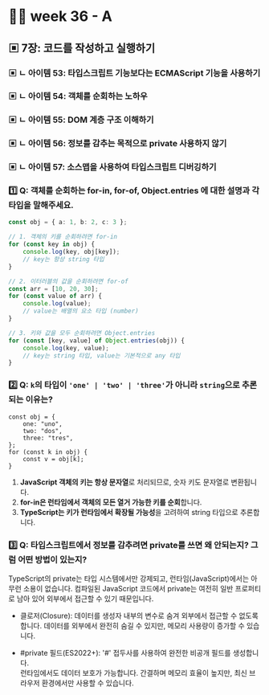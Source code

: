 # 👨‍🏫 week 36 - A

## ▣ 7장: 코드를 작성하고 실행하기

### ▣ ㄴ 아이템 53: 타입스크립트 기능보다는 ECMAScript 기능을 사용하기

### ▣ ㄴ 아이템 54: 객체를 순회하는 노하우

### ▣ ㄴ 아이템 55: DOM 계층 구조 이해하기

### ▣ ㄴ 아이템 56: 정보를 감추는 목적으로 private 사용하지 않기

### ▣ ㄴ 아이템 57: 소스맵을 사용하여 타입스크립트 디버깅하기

### 1️⃣ Q: 객체를 순회하는 for-in, for-of, Object.entries 에 대한 설명과 각 타입을 말해주세요.

```ts
const obj = { a: 1, b: 2, c: 3 };

// 1. 객체의 키를 순회하려면 for-in
for (const key in obj) {
    console.log(key, obj[key]);
    // key는 항상 string 타입
}

// 2. 이터러블의 값을 순회하려면 for-of
const arr = [10, 20, 30];
for (const value of arr) {
    console.log(value);
    // value는 배열의 요소 타입 (number)
}

// 3. 키와 값을 모두 순회하려면 Object.entries
for (const [key, value] of Object.entries(obj)) {
    console.log(key, value);
    // key는 string 타입, value는 기본적으로 any 타입
}
```

### 2️⃣ Q: `k`의 타입이 `'one' | 'two' | 'three'`가 아니라 `string`으로 추론되는 이유는?

```tsx
const obj = {
    one: "uno",
    two: "dos",
    three: "tres",
};
for (const k in obj) {
    const v = obj[k];
}
```

1. **JavaScript 객체의 키는 항상 문자열**로 처리되므로, 숫자 키도 문자열로 변환됩니다.
2. **for-in은 런타임에서 객체의 모든 열거 가능한 키를 순회**합니다.
3. **TypeScript는 키가 런타임에서 확장될 가능성**을 고려하여 string 타입으로 추론합니다.

### 3️⃣ Q: 타입스크립트에서 정보를 감추려면 private를 쓰면 왜 안되는지? 그럼 어떤 방법이 있는지?

TypeScript의 private는 타입 시스템에서만 강제되고, 런타임(JavaScript)에서는 아무런 소용이 없습니다.
컴파일된 JavaScript 코드에서 private는 여전히 일반 프로퍼티로 남아 있어 외부에서 접근할 수 있기 때문입니다.

-   클로저(Closure):
    데이터를 생성자 내부의 변수로 숨겨 외부에서 접근할 수 없도록 합니다.
    데이터를 외부에서 완전히 숨길 수 있지만, 메모리 사용량이 증가할 수 있습니다.

-   #private 필드(ES2022+):
    '#' 접두사를 사용하여 완전한 비공개 필드를 생성합니다.  
    런타임에서도 데이터 보호가 가능합니다.
    간결하며 메모리 효율이 높지만, 최신 브라우저 환경에서만 사용할 수 있습니다.
